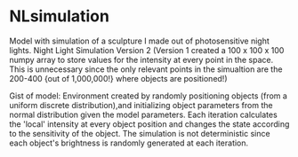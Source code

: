 # NLsimulation
Model with simulation of a sculpture I made out of photosensitive night lights.
Night Light Simulation Version 2 
(Version 1 created a 100 x 100 x 100 numpy array to store values 
for the intensity at every point in the space. This is unnecessary since the only relevant points 
in the simualtion are the 200-400 {out of 1,000,000!} where objects are positioned!)
    
Gist of model:
Environment created by randomly positioning objects (from a uniform discrete distribution),and 
initializing object parameters from the normal distribution given the model parameters.
Each iteration calculates the 'local' intensity at every object position and changes the state 
according to the sensitivity of the object. 
The simulation is not deterministic since each object's brightness is randomly generated at
each iteration. 
